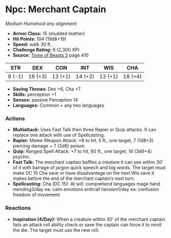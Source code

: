 # Npc: Merchant Captain

*Medium* *Humanoid* *any alignment*

- **Armor Class:** 15 (studded leather)
- **Hit Points:** 104 (19d8+19)
- **Speed:** walk 30 ft.
- **Challenge Rating:** 6 (2,300 XP)
- **Source:** [Tome of Beasts 3](https://koboldpress.com/kpstore/product/tome-of-beasts-3-for-5th-edition/) page 410

| STR | DEX | CON | INT | WIS | CHA |
| --- | --- | --- | --- | --- | --- |
| 9 (-1) | 16 (+3) | 13 (+1) | 14 (+2) | 13 (+1) | 18 (+4) |

- **Saving Throws**: Dex +6, Cha +7
- **Skills:** perception +1
- **Senses:** passive Perception 14
- **Languages:** Common + any two languages
### Actions
- **Multiattack:** Uses Fast Talk then three Rapier or Quip attacks. It can replace one attack with use of Spellcasting.
- **Rapier:** Melee Weapon Attack: +6 to hit, 5 ft., one target, 7 (1d8+3) piercing damage + 7 (2d6) poison.
- **Quip:** Ranged Spell Attack: +7 to hit, 60 ft., one target, 14 (3d6+4) psychic.
- **Fast Talk:** The merchant captain baffles a creature it can see within 30' of it with barrage of jargon quick speech and big words. The target must make DC 15 Cha save or have disadvantage on the next Wis save it makes before the end of the merchant captain’s next turn.
- **Spellcasting:** Cha (DC 15): At will: comprehend languages mage hand mending3/day ea: calm emotions enthrall heroism1/day ea: confusion freedom of movement
### Reactions
- **Inspiration (4/Day):** When a creature within 30' of the merchant captain fails an attack roll ability check or save the captain can force it to reroll the die. The target must use the new roll.


